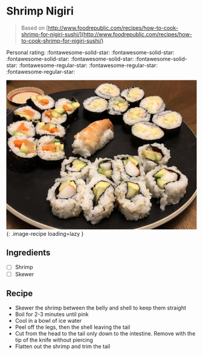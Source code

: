 <!-- Needs Manual Review -->

# Shrimp Nigiri

> Based on [http://www.foodrepublic.com/recipes/how-to-cook-shrimp-for-nigiri-sushi/](http://www.foodrepublic.com/recipes/how-to-cook-shrimp-for-nigiri-sushi/)

<!-- {cts} rating=2; (User can specify rating on scale of 1-5) -->
Personal rating: :fontawesome-solid-star: :fontawesome-solid-star: :fontawesome-solid-star: :fontawesome-solid-star: :fontawesome-solid-star: :fontawesome-regular-star: :fontawesome-regular-star: :fontawesome-regular-star:
<!-- {cte} -->

<!-- {cts} name_image=shrimp_nigiri.jpeg; (User can specify image name) -->
![shrimp_nigiri.jpeg](./shrimp_nigiri.jpeg){: .image-recipe loading=lazy }
<!-- {cte} -->

## Ingredients

* [ ] Shrimp
* [ ] Skewer

## Recipe

* Skewer the shrimp between the belly and shell to keep them straight
* Boil for 2-3 minutes until pink
* Cool in a bowl of ice water
* Peel off the legs, then the shell leaving the tail
* Cut from the head to the tail only down to the intestine. Remove with the tip of the knife without piercing
* Flatten out the shrimp and trim the tail
